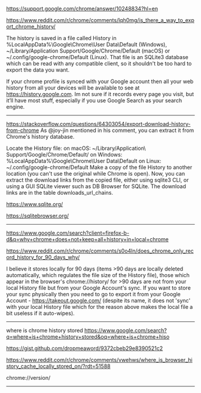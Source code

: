 
https://support.google.com/chrome/answer/10248834?hl=en

https://www.reddit.com/r/chrome/comments/lqh0mg/is_there_a_way_to_export_chrome_history/

The history is saved in a file called History in %LocalAppData%\Google\Chrome\User Data\Default (Windows), ~/Library/Application Support/Google/Chrome/Default (macOS) or ~/.config/google-chrome/Default (Linux). That file is an SQLite3 database which can be read with any compatible client, so it shouldn't be too hard to export the data you want.



If your chrome profile is synced with your Google account then all your web history from all your devices will be available to see at https://history.google.com. Im not sure if it records every page you visit, but it’ll have most stuff, especially if you use Google Search as your search engine.



_____________________



https://stackoverflow.com/questions/64303054/export-download-history-from-chrome
As @joy-jin mentioned in his comment, you can extract it from Chrome's history database.

Locate the History file:
on macOS: ~/Library/Application\ Support/Google/Chrome/Default/
on Windows: %LocalAppData%\Google\Chrome\User Data\Default
on Linux: ~/.config/google-chrome/Default
Make a copy of the file History to another location (you can't use the original while Chrome is open).
Now, you can extract the download links from the copied file, either using sqlite3 CLI, or using a GUI SQLite viewer such as DB Browser for SQLite. The download links are in the table downloads_url_chains.


https://www.sqlite.org/

https://sqlitebrowser.org/

____________________

https://www.google.com/search?client=firefox-b-d&q=why+chrome+does+not+keep+all+history+in+local+chrome


https://www.reddit.com/r/chrome/comments/s0o4ln/does_chrome_only_record_history_for_90_days_why/


I believe it stores locally for 90 days (items >90 days are locally deleted automatically, which regulates the file size of the History file), those which appear in the browser's chrome://history/ for >90 days are not from your local History file but from your Google Account's sync.
If you want to store your sync physically then you need to go to export it from your Google Account - https://takeout.google.com/ (despite its name, it does not 'sync' with your local History file which for the reason above makes the local file a bit useless if it auto-wipes).

_____________________


where is chrome history stored
https://www.google.com/search?q=where+is+chrome+history+stored&oq=where+is+chrome+hiso


https://gist.github.com/dropmeaword/9372cbeb29e8390521c2

https://www.reddit.com/r/chrome/comments/vwehws/where_is_browser_history_cache_locally_stored_on/?rdt=51588

chrome://version/


_____________________






